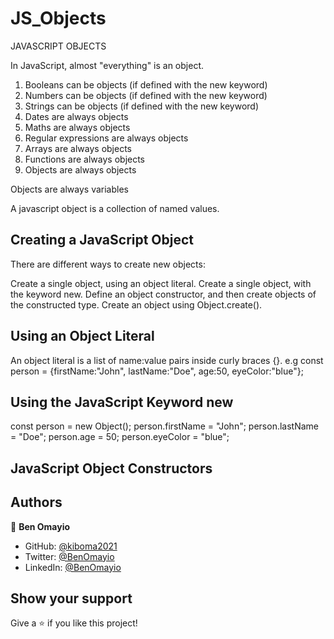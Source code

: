# JS_Objects
JAVASCRIPT OBJECTS

In JavaScript, almost "everything" is an object.
  1. Booleans can be objects (if defined with the new keyword)
  2. Numbers can be objects (if defined with the new keyword)
  3. Strings can be objects (if defined with the new keyword)
  4. Dates are always objects
  5. Maths are always objects
  6. Regular expressions are always objects
  7. Arrays are always objects
  8. Functions are always objects
  9. Objects are always objects

Objects are always variables

A javascript object is a collection of named values.


## Creating a JavaScript Object

There are different ways to create new objects:

Create a single object, using an object literal.
Create a single object, with the keyword new.
Define an object constructor, and then create objects of the constructed type.
Create an object using Object.create().

## Using an Object Literal
An object literal is a list of name:value pairs inside curly braces {}.
e.g const person = {firstName:"John", lastName:"Doe", age:50, eyeColor:"blue"};

## Using the JavaScript Keyword new
const person = new Object();
  person.firstName = "John";
  person.lastName = "Doe";
  person.age = 50;
  person.eyeColor = "blue";


## JavaScript Object Constructors




























## Authors

👤 **Ben Omayio**

- GitHub: [@kiboma2021](https://github.com/kiboma2021)
- Twitter: [@BenOmayio](https://twitter.com/omayiobenj)
- LinkedIn: [@BenOmayio](https://www.linkedin.com/in/ben-omayio-74622469/)

## Show your support

Give a ⭐️ if you like this project!

